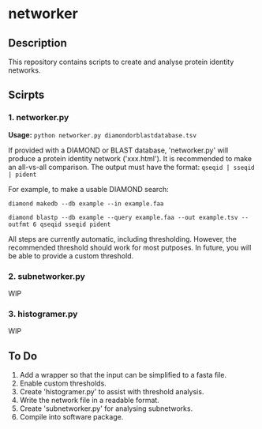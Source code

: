 # networker

## Description

This repository contains scripts to create and analyse protein identity networks.

## Scirpts

### 1. networker.py
**Usage:**
`python networker.py diamondorblastdatabase.tsv`

If provided with a DIAMOND or BLAST database, 'networker.py' will produce a protein identity network ('xxx.html'). It is recommended to make an all-vs-all comparison. 
The output must have the format: `qseqid | sseqid | pident`

For example, to make a usable DIAMOND search:

`diamond makedb --db example --in example.faa`

`diamond blastp --db example --query example.faa --out example.tsv --outfmt 6 qseqid sseqid pident`

All steps are currently automatic, including thresholding. However, the recommended threshold should work for most putposes. In future, you will be able to provide a custom threshold.

### 2. subnetworker.py 
WIP

### 3. histogramer.py
WIP

## To Do
1. Add a wrapper so that the input can be simplified to a fasta file.
2. Enable custom thresholds.
3. Create 'histogramer.py' to assist with threshold analysis.
4. Write the network file in a readable format.
5. Create 'subnetworker.py' for analysing subnetworks. 
6. Compile into software package.

